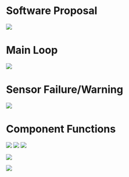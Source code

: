 # Software Proposal
![](314SP.drawio.png)

# Main Loop
![](main.PNG)

# Sensor Failure/Warning
![](failure.PNG)

# Component Functions
![](debug.PNG)
![](int.PNG)
![](read.PNG)

![](motor1.PNG)

![](motor2.PNG)

